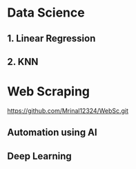 # Data Science
## 1. Linear Regression

## 2. KNN
# Web Scraping 
  https://github.com/Mrinal12324/WebSc.git
## Automation using AI
## Deep Learning
## 
